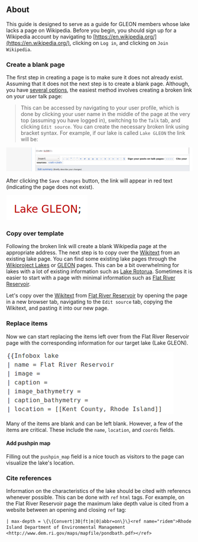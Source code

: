 ## About

This guide is designed to serve as a guide for GLEON members whose lake lacks a page on Wikipedia. Before you begin, you should sign up for a Wikipedia account by navigating to [https://en.wikipedia.org/](https://en.wikipedia.org/), clicking on `Log in`, and clicking on `Join Wikipedia`.

### Create a blank page

The first step in creating a page is to make sure it does not already exist. Assuming that it does not the next step is to create a blank page. Although, you have [several options](https://en.wikipedia.org/wiki/Wikipedia:How_to_create_a_page), the easiest method involves creating a broken link on your user talk page:

> This can be accessed by navigating to your user profile, which is done by clicking your user name in the middle of the page at the very top (assuming you have logged in), switching to the `Talk` tab, and clicking `Edit source`. You can create the necessary broken link using bracket syntax. For example, if our lake is called `Lake GLEON` the link will be:

![link code](images/link_code.png)

After clicking the `Save changes` button, the link will appear in red text (indicating the page does not exist).

![link render](images/link_render.png)

### Copy over template

Following the broken link will create a blank Wikipedia page at the appropriate address. The next step is to copy over the [Wikitext](https://en.wikipedia.org/wiki/Help:Wikitext) from an existing lake page. You can find some existing lake pages through the [Wikiproject Lakes](https://en.wikipedia.org/wiki/Wikipedia:WikiProject_Lakes) or [GLEON](https://en.wikipedia.org/wiki/Global_Lake_Ecological_Observatory_Network) pages. This can be a bit overwhelming for lakes with a lot of existing information such as [Lake Rotorua](https://en.wikipedia.org/wiki/Lake_Rotorua). Sometimes it is easier to start with a page with minimal information such as [Flat River Reservoir](https://en.wikipedia.org/wiki/Flat_River_Reservoir).

Let's copy over the [Wikitext](https://en.wikipedia.org/wiki/Help:Wikitext) from [Flat River Reservoir](https://en.wikipedia.org/wiki/Flat_River_Reservoir) by opening the page in a new browser tab, navigating to the `Edit source` tab, copying the Wikitext, and pasting it into our new page.

### Replace items

Now we can start replacing the items left over from the Flat River Reservoir page with the corresponding information for our target lake (Lake GLEON). 

![template wikitext](images/template_wikitext.png)

Many of the items are blank and can be left blank. However, a few of the items are critical. These include the `name`, `location`, and `coords` fields.

#### Add pushpin map

Filling out the `pushpin_map` field is a nice touch as visitors to the page can visualize the lake's location.

### Cite references

Information on the characteristics of the lake should be cited with referencs whenever possible. This can be done with `ref` `html` tags. For example, on the Flat River Reservoir page the maximum lake depth value is cited from a website between an opening and closing `ref` tag:

```
| max-depth = \{\{Convert|30|ft|m|0|abbr=on\}\}<ref name="ridem">Rhode Island Department of Environmental Management <http://www.dem.ri.gov/maps/mapfile/pondbath.pdf></ref>
```
